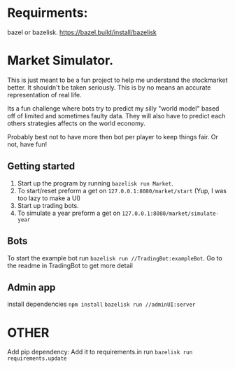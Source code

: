 # Requirments:
bazel or bazelisk. https://bazel.build/install/bazelisk

# Market Simulator.
This is just meant to be a fun project to help me understand the stockmarket better. It shouldn't be taken seriously. 
This is by no means an accurate representation of real life.

Its a fun challenge where bots try to predict my silly "world model" based off of limited and sometimes faulty data. 
They will also have to predict each others strategies affects on the world economy. 

Probably best not to have more then bot per player to keep things fair. Or not, have fun!

## Getting started
1. Start up the program by running `bazelisk run Market`.
2. To start/reset preform a get on `127.0.0.1:8080/market/start` (Yup, I was too lazy to make a UI)
3. Start up trading bots.
4. To simulate a year preform a get on `127.0.0.1:8080/market/simulate-year`


## Bots
To start the example bot run `bazelisk run //TradingBot:exampleBot`.
Go to the readme in TradingBot to get more detail

## Admin app
install dependencies
`npm install`
`bazelisk run //adminUI:server`


# OTHER
Add pip dependency:
Add it to requirements.in 
run `bazelisk run requirements.update`
